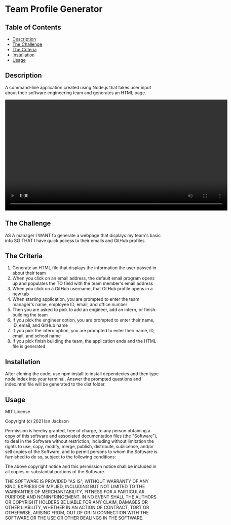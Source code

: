 # Team Profile Generator

## Table of Contents
* [Description](#description)
* [The Challenge](#challenge)
* [The Criteria](#criteria)
* [Installation](#install)
* [Usage](#usage)

## Description <a name="description"></a>
A command-line application created using Node.js that takes user input about their software engineering team and generates an HTML page.

<video width="720" src="https://drive.google.com/file/d/1zZErlHF2Q2G29mcMt-Guv94bQIBvLtqh/view?usp=sharing"></video> 

## The Challenge <a name="challenge"></a>
AS A manager I WANT to generate a webpage that displays my team's basic info SO THAT I have quick access to their emails and GitHub profiles

## The Criteria <a name="criteria"></a>
1. Generate an HTML file that displays the information the user passed in about their team
1. When you click on an email address, the default email program opens up and populates the TO field with the team member's email address
1. When you click on a GitHub username, that GitHub profile opens in a new tab
1. When starting application, you are prompted to enter the team manager's name, employee ID, email, and office number
1. Then you are asked to pick to add an engineer, add an intern, or finish building the team
1. If you pick the engineer option, you are prompted to enter their name, ID, email, and GitHub name
1. If you pick the intern option, you are prompted to enter their name, ID, email, and school name
1. If you pick finish building the team, the application ends and the HTML file is generated

## Installation <a name="install"></a>
After cloning the code, use npm install to install dependecies and then type node index into your terminal. Answer the prompted questions and index.html file will be generated to the dist folder.

## Usage <a name="usage"></a>
MIT License

Copyright (c) 2021 Ian Jackson

Permission is hereby granted, free of charge, to any person obtaining a copy
of this software and associated documentation files (the "Software"), to deal
in the Software without restriction, including without limitation the rights
to use, copy, modify, merge, publish, distribute, sublicense, and/or sell
copies of the Software, and to permit persons to whom the Software is
furnished to do so, subject to the following conditions:

The above copyright notice and this permission notice shall be included in all
copies or substantial portions of the Software.

THE SOFTWARE IS PROVIDED "AS IS", WITHOUT WARRANTY OF ANY KIND, EXPRESS OR
IMPLIED, INCLUDING BUT NOT LIMITED TO THE WARRANTIES OF MERCHANTABILITY,
FITNESS FOR A PARTICULAR PURPOSE AND NONINFRINGEMENT. IN NO EVENT SHALL THE
AUTHORS OR COPYRIGHT HOLDERS BE LIABLE FOR ANY CLAIM, DAMAGES OR OTHER
LIABILITY, WHETHER IN AN ACTION OF CONTRACT, TORT OR OTHERWISE, ARISING FROM,
OUT OF OR IN CONNECTION WITH THE SOFTWARE OR THE USE OR OTHER DEALINGS IN THE
SOFTWARE.